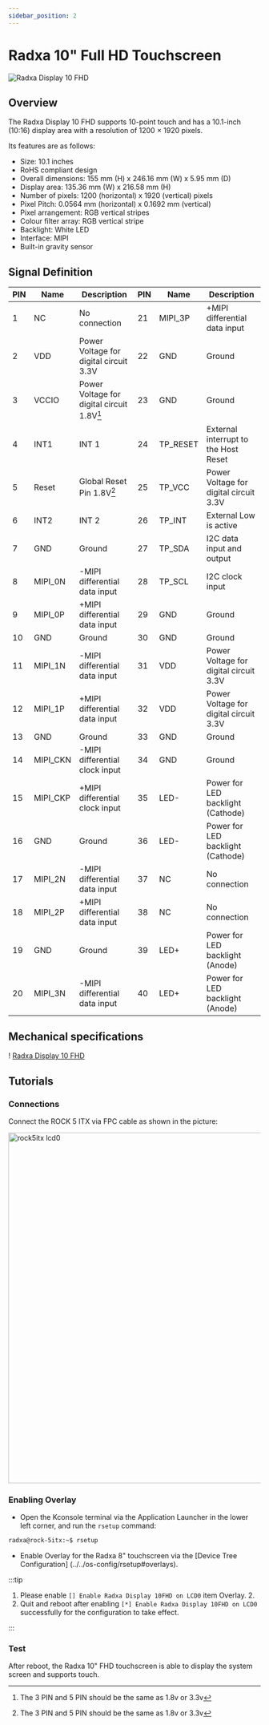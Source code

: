 ```yaml
---
sidebar_position: 2
---
```


# Radxa 10" Full HD Touchscreen

![Radxa Display 10 FHD](/img/accessories/display-10-fhd.webp)

## Overview

The Radxa Display 10 FHD supports 10-point touch and has a 10.1-inch (10:16) display area with a resolution of 1200 × 1920 pixels.

Its features are as follows:

- Size: 10.1 inches
- RoHS compliant design
- Overall dimensions: 155 mm (H) x 246.16 mm (W) x 5.95 mm (D)
- Display area: 135.36 mm (W) x 216.58 mm (H)
- Number of pixels: 1200 (horizontal) x 1920 (vertical) pixels
- Pixel Pitch: 0.0564 mm (horizontal) x 0.1692 mm (vertical)
- Pixel arrangement: RGB vertical stripes
- Colour filter array: RGB vertical stripe
- Backlight: White LED
- Interface: MIPI
- Built-in gravity sensor

## Signal Definition

| PIN | Name     | Description                                | PIN | Name     | Description                            |
| --- | -------- | ------------------------------------------ | --- | -------- | -------------------------------------- |
| 1   | NC       | No connection                              | 21  | MIPI_3P  | +MIPI differential data input          |
| 2   | VDD      | Power Voltage for digital circuit 3.3V     | 22  | GND      | Ground                                 |
| 3   | VCCIO    | Power Voltage for digital circuit 1.8V[^1] | 23  | GND      | Ground                                 |
| 4   | INT1     | INT 1                                      | 24  | TP_RESET | External interrupt to the Host Reset   |
| 5   | Reset    | Global Reset Pin 1.8V[^1]                  | 25  | TP_VCC   | Power Voltage for digital circuit 3.3V |
| 6   | INT2     | INT 2                                      | 26  | TP_INT   | External Low is active                 |
| 7   | GND      | Ground                                     | 27  | TP_SDA   | I2C data input and output              |
| 8   | MIPI_0N  | -MIPI differential data input              | 28  | TP_SCL   | I2C clock input                        |
| 9   | MIPI_0P  | +MIPI differential data input              | 29  | GND      | Ground                                 |
| 10  | GND      | Ground                                     | 30  | GND      | Ground                                 |
| 11  | MIPI_1N  | -MIPI differential data input              | 31  | VDD      | Power Voltage for digital circuit 3.3V |
| 12  | MIPI_1P  | +MIPI differential data input              | 32  | VDD      | Power Voltage for digital circuit 3.3V |
| 13  | GND      | Ground                                     | 33  | GND      | Ground                                 |
| 14  | MIPI_CKN | -MIPI differential clock input             | 34  | GND      | Ground                                 |
| 15  | MIPI_CKP | +MIPI differential clock input             | 35  | LED-     | Power for LED backlight (Cathode)      |
| 16  | GND      | Ground                                     | 36  | LED-     | Power for LED backlight (Cathode)      |
| 17  | MIPI_2N  | -MIPI differential data input              | 37  | NC       | No connection                          |
| 18  | MIPI_2P  | +MIPI differential data input              | 38  | NC       | No connection                          |
| 19  | GND      | Ground                                     | 39  | LED+     | Power for LED backlight (Anode)        |
| 20  | MIPI_3N  | -MIPI differential data input              | 40  | LED+     | Power for LED backlight (Anode)        |

[^1]: The 3 PIN and 5 PIN should be the same as 1.8v or 3.3v

## Mechanical specifications

! [Radxa Display 10 FHD](/img/accessories/display_10_fhd_01.webp)

## Tutorials

### Connections

Connect the ROCK 5 ITX via FPC cable as shown in the picture:

<img src="/img/rock5itx/rock5itx-lcd0.webp" alt="rock5itx lcd0" width="700" />

### Enabling Overlay

- Open the Kconsole terminal via the Application Launcher in the lower left corner, and run the `rsetup` command:

```bash
radxa@rock-5itx:~$ rsetup
```

- Enable Overlay for the Radxa 8" touchscreen via the [Device Tree Configuration] (../../os-config/rsetup#overlays).

:::tip

1. Please enable `[] Enable Radxa Display 10FHD on LCD0` item Overlay. 2.
2. Quit and reboot after enabling `[*] Enable Radxa Display 10FHD on LCD0` successfully for the configuration to take effect.

:::

### Test

After reboot, the Radxa 10" FHD touchscreen is able to display the system screen and supports touch.
